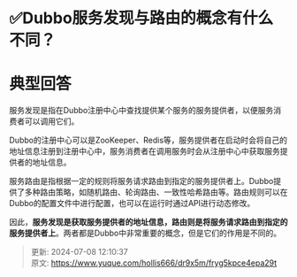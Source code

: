 # ✅Dubbo服务发现与路由的概念有什么不同？

# 典型回答


服务发现是指在Dubbo注册中心中查找提供某个服务的服务提供者，以便服务消费者可以调用它们。



Dubbo的注册中心可以是ZooKeeper、Redis等，服务提供者在启动时会将自己的地址信息注册到注册中心中，服务消费者在调用服务时会从注册中心中获取服务提供者的地址信息。



服务路由是指根据一定的规则将服务请求路由到指定的服务提供者上。Dubbo提供了多种路由策略，如随机路由、轮询路由、一致性哈希路由等。路由规则可以在Dubbo的配置文件中进行配置，也可以在运行时通过API进行动态修改。



因此，**服务发现是获取服务提供者的地址信息，路由则是将服务请求路由到指定的服务提供者上**。两者都是Dubbo中非常重要的概念，但是它们的作用是不同的。



> 更新: 2024-07-08 12:10:37  
> 原文: <https://www.yuque.com/hollis666/dr9x5m/fryg5kpce4epa29t>